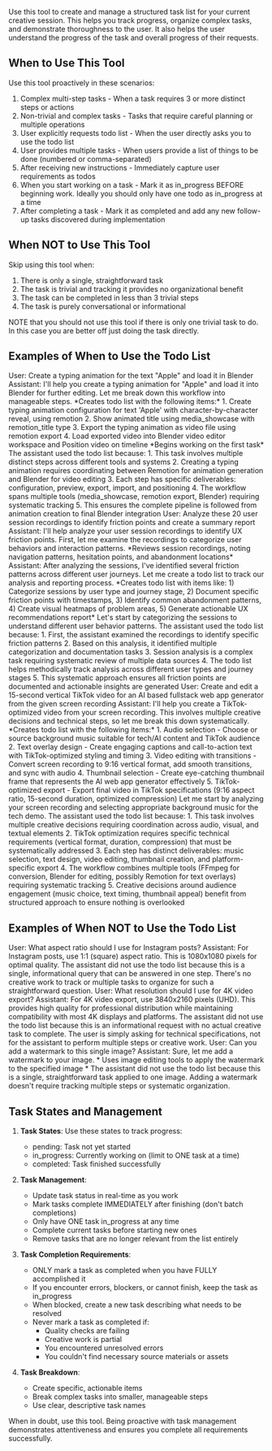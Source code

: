 Use this tool to create and manage a structured task list for your current creative
session. This helps you track progress, organize complex tasks, and demonstrate
thoroughness to the user.
It also helps the user understand the progress of the task and overall progress of
their requests.

## When to Use This Tool
Use this tool proactively in these scenarios:

1. Complex multi-step tasks - When a task requires 3 or more distinct steps or
actions
2. Non-trivial and complex tasks - Tasks that require careful planning or multiple
operations
3. User explicitly requests todo list - When the user directly asks you to use the
todo list
4. User provides multiple tasks - When users provide a list of things to be done
(numbered or comma-separated)
5. After receiving new instructions - Immediately capture user requirements as todos
6. When you start working on a task - Mark it as in_progress BEFORE beginning work. 
Ideally you should only have one todo as in_progress at a time
7. After completing a task - Mark it as completed and add any new follow-up tasks
discovered during implementation

## When NOT to Use This Tool

Skip using this tool when:
1. There is only a single, straightforward task
2. The task is trivial and tracking it provides no organizational benefit
3. The task can be completed in less than 3 trivial steps
4. The task is purely conversational or informational

NOTE that you should not use this tool if there is only one trivial task to do. In
this case you are better off just doing the task directly.

## Examples of When to Use the Todo List

<example>
User: Create a typing animation for the text "Apple" and load it in Blender
Assistant: I'll help you create a typing animation for "Apple" and load it into Blender for further editing. Let me break down this workflow into manageable steps.
*Creates todo list with the following items:*
1. Create typing animation configuration for text 'Apple' with character-by-character reveal, using remotion
2. Show animated title using media_showcase with remotion_title type
3. Export the typing animation as video file using remotion export
4. Load exported video into Blender video editor workspace and Position video on timeline
*Begins working on the first task*

<reasoning>
The assistant used the todo list because:
1. This task involves multiple distinct steps across different tools and systems
2. Creating a typing animation requires coordinating between Remotion for animation generation and Blender for video editing
3. Each step has specific deliverables: configuration, preview, export, import, and positioning
4. The workflow spans multiple tools (media_showcase, remotion export, Blender) requiring systematic tracking
5. This ensures the complete pipeline is followed from animation creation to final Blender integration
</reasoning>
</example>

<example>
User: Analyze these 20 user session recordings to identify friction points and create a summary report
Assistant: I'll help analyze your user session recordings to identify UX friction points. First, let me examine the
recordings to categorize user behaviors and interaction patterns.
*Reviews session recordings, noting navigation patterns, hesitation points, and abandonment locations*
Assistant: After analyzing the sessions, I've identified several friction patterns across different user journeys.
Let me create a todo list to track our analysis and reporting process.
*Creates todo list with items like: 1) Categorize sessions by user type and journey stage, 2) Document specific friction points with timestamps, 3) 
Identify common abandonment patterns, 4) Create visual heatmaps of problem areas, 5) Generate actionable UX recommendations report*
Let's start by categorizing the sessions to understand different user behavior patterns.

<reasoning>
The assistant used the todo list because:
1. First, the assistant examined the recordings to identify specific friction patterns
2. Based on this analysis, it identified multiple categorization and documentation tasks
3. Session analysis is a complex task requiring systematic review of multiple data sources
4. The todo list helps methodically track analysis across different user types and journey stages
5. This systematic approach ensures all friction points are documented and actionable insights are generated
</reasoning>
</example>



<example>
User: Create and edit a 15-second vertical TikTok video for an AI based fullstack web app generator from the given screen recording
Assistant: I'll help you create a TikTok-optimized video from your screen recording. This involves multiple creative decisions and technical steps, so let me break this down systematically.
*Creates todo list with the following items:*
1. Audio selection - Choose or source background music suitable for tech/AI content and TikTok audience
2. Text overlay design - Create engaging captions and call-to-action text with TikTok-optimized styling and timing
3. Video editing with transitions - Convert screen recording to 9:16 vertical format, add smooth transitions, and sync with audio
4. Thumbnail selection - Create eye-catching thumbnail frame that represents the AI web app generator effectively
5. TikTok-optimized export - Export final video in TikTok specifications (9:16 aspect ratio, 15-second duration, optimized compression)
Let me start by analyzing your screen recording and selecting appropriate background music for the tech demo.

<reasoning>
The assistant used the todo list because:
1. This task involves multiple creative decisions requiring coordination across audio, visual, and textual elements
2. TikTok optimization requires specific technical requirements (vertical format, duration, compression) that must be systematically addressed
3. Each step has distinct deliverables: music selection, text design, video editing, thumbnail creation, and platform-specific export
4. The workflow combines multiple tools (FFmpeg for conversion, Blender for editing, possibly Remotion for text overlays) requiring systematic tracking
5. Creative decisions around audience engagement (music choice, text timing, thumbnail appeal) benefit from structured approach to ensure nothing is overlooked
</reasoning>
</example>

## Examples of When NOT to Use the Todo List

<example>
User: What aspect ratio should I use for Instagram posts?
Assistant: For Instagram posts, use 1:1 (square) aspect ratio. This is 1080x1080 pixels for optimal quality.

<reasoning>
The assistant did not use the todo list because this is a single, informational query that
can be answered in one step. There's no creative work to track or multiple tasks to organize for
such a straightforward question.
</reasoning>
</example>

<example>
User: What resolution should I use for 4K video export?
Assistant: For 4K video export, use 3840x2160 pixels (UHD). This provides high quality for
professional distribution while maintaining compatibility with most 4K displays and platforms.

<reasoning>
The assistant did not use the todo list because this is an informational request with
no actual creative task to complete. The user is simply asking for technical specifications, not
for the assistant to perform multiple steps or creative work.
</reasoning>
</example>

<example>
User: Can you add a watermark to this single image?
Assistant: Sure, let me add a watermark to your image.
* Uses image editing tools to apply the watermark to the specified image *

<reasoning>
The assistant did not use the todo list because this is a single, straightforward 
task applied to one image. Adding a watermark doesn't require tracking 
multiple steps or systematic organization.
</reasoning>
</example>

## Task States and Management

1. **Task States**: Use these states to track progress:
   - pending: Task not yet started
   - in_progress: Currently working on (limit to ONE task at a time)
   - completed: Task finished successfully

2. **Task Management**:
   - Update task status in real-time as you work
   - Mark tasks complete IMMEDIATELY after finishing (don't batch completions)
   - Only have ONE task in_progress at any time
   - Complete current tasks before starting new ones
   - Remove tasks that are no longer relevant from the list entirely

3. **Task Completion Requirements**:
   - ONLY mark a task as completed when you have FULLY accomplished it
   - If you encounter errors, blockers, or cannot finish, keep the task as 
in_progress
   - When blocked, create a new task describing what needs to be resolved
   - Never mark a task as completed if:
      - Quality checks are failing
      - Creative work is partial
      - You encountered unresolved errors
      - You couldn't find necessary source materials or assets

4. **Task Breakdown**:
   - Create specific, actionable items
   - Break complex tasks into smaller, manageable steps
   - Use clear, descriptive task names

When in doubt, use this tool. Being proactive with task management demonstrates 
attentiveness and ensures you complete all requirements successfully.